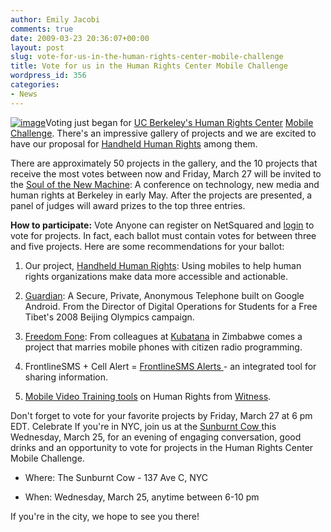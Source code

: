 ```yaml
---
author: Emily Jacobi
comments: true
date: 2009-03-23 20:36:07+00:00
layout: post
slug: vote-for-us-in-the-human-rights-center-mobile-challenge
title: Vote for us in the Human Rights Center Mobile Challenge
wordpress_id: 356
categories:
- News
---
```


[![image](https://s3.amazonaws.com/digidem-www/wp-content/uploads/2009/03/mobile-phone1-200x300.jpg)](https://s3.amazonaws.com/digidem-www/wp-content/uploads/2009/03/mobile-phone1.jpg)Voting just began for [UC Berkeley's Human Rights Center](http://hrc.berkeley.edu/) [Mobile Challenge](http://www.netsquared.org/hrc-ucb). There's an impressive gallery of projects and we are excited to have our proposal for [Handheld Human Rights](http://www.netsquared.org/projects/handheld-human-rights) among them.

There are approximately 50 projects in the gallery, and the 10 projects that receive the most votes between now and Friday, March 27 will be invited to the [Soul of the New Machine](http://hrc.berkeley.edu/events/NewMachineConference/index.html): A conference on technology, new media and human rights at Berkeley in early May. After the projects are presented, a panel of judges will award prizes to the top three entries.

**How to participate:**
Vote
Anyone can register on NetSquared and [login](http://netsquared.org/hrc-ucb/vote) to vote for projects. In fact, each ballot must contain votes for between three and five projects. Here are some recommendations for your ballot:

1. Our project, [Handheld Human Rights](http://www.netsquared.org/projects/handheld-human-rights): Using mobiles to help human rights organizations make data more accessible and actionable.

2. [Guardian](http://netsquared.org/projects/guardian-secure-private-anonymous-telephone-built-google-android): A Secure, Private, Anonymous Telephone built on Google Android. From the Director of Digital Operations for Students for a Free Tibet's 2008 Beijing Olympics campaign.

3. [Freedom Fone](http://www.netsquared.org/projects/freedom-fone): From colleagues at [Kubatana](http://www.kubatana.net/) in Zimbabwe comes a project that marries mobile phones with citizen radio programming.

4. FrontlineSMS + Cell Alert = [FrontlineSMS Alerts ](http://www.netsquared.org/projects/frontlinesms-alerts)- an integrated tool for sharing information.

5. [Mobile Video Training tools](http://www.netsquared.org/projects/human-rights-mobile-video-training-tools) on Human Rights from [Witness](http://www.witness.org/).

Don't forget to vote for your favorite projects by Friday, March 27 at 6 pm EDT.
Celebrate
If you're in NYC, join us at the [Sunburnt Cow ](http://www.thesunburntcow.com)this Wednesday, March 25, for an evening of engaging conversation, good drinks and an opportunity to vote for projects in the Human Rights Center Mobile Challenge.



	
  * Where: The Sunburnt Cow - 137 Ave C, NYC

	
  * When: Wednesday, March 25, anytime between 6-10 pm


If you're in the city, we hope to see you there!
